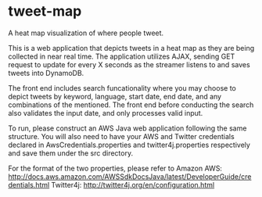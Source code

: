 # tweet-map
A heat map visualization of where people tweet.

This is a web application that depicts tweets in a heat map as they are being collected in near real time. The application utilizes AJAX, sending GET request to update for every X seconds as the streamer listens to and saves tweets into DynamoDB.

The front end includes search funcationality where you may choose to depict tweets by keyword, language, start date, end date, and any combinations of the mentioned. The front end before conducting the search also validates the input date, and only processes valid input.


To run, please construct an AWS Java web application following the same structure. You will also need to have your AWS and Twitter credentials declared in AwsCredentials.properties and twitter4j.properties respectively and save them under the src directory.

For the format of the two properties, please refer to
  Amazon AWS: http://docs.aws.amazon.com/AWSSdkDocsJava/latest/DeveloperGuide/credentials.html
  Twitter4j: http://twitter4j.org/en/configuration.html
